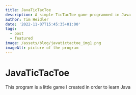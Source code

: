 ```yaml
---
title: JavaTicTacToe
description: A simple TicTacToe game programmed in Java
author: Tim Heidler
date: '2022-11-07T15:45:35+01:00'
tags:
  - post
  - featured
image: /assets/blog/javatictactoe_img1.png
imageAlt: picture of the program
---
```

# JavaTicTacToe

This program is a little game I created in order to learn Java
